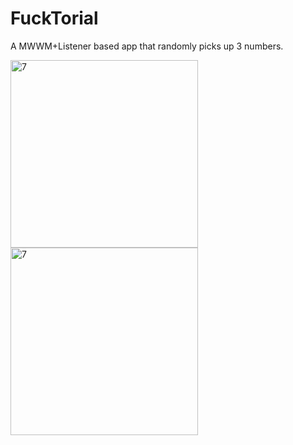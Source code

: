 # FuckTorial
A MWWM+Listener based app that randomly picks up 3 numbers.

 <img width="300" alt="7" src="https://user-images.githubusercontent.com/99130444/217785996-9682d649-824d-47e0-bfd8-e2297433a407.png">

 <img width="300" alt="7" src="https://user-images.githubusercontent.com/99130444/217786104-0b2e8668-4a52-4e5a-9c89-3ff94cbc68f8.png">

